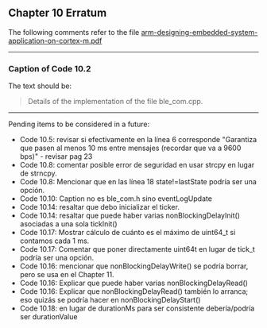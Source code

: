## Chapter 10 Erratum

The following comments refer to the file [arm-designing-embedded-system-application-on-cortex-m.pdf](https://armkeil.blob.core.windows.net/developer/Files/pdf/ebook/arm-designing-embedded-system-application-cortex-m.pdf)

---

### Caption of Code 10.2

The text should be:

> Details of the implementation of the file ble_com.cpp.

---

Pending items to be considered in a future:
- Code 10.5: revisar si efectivamente en la línea 6 corresponde "Garantiza que pasen al menos 10 ms entre mensajes (recordar que va a 9600 bps)" - revisar pag 23
- Code 10.8: comentar posible error de seguridad en usar strcpy en lugar de strncpy.
- Code 10.8: Mencionar que en las línea 18 state!=lastState podría ser una opción.
- Code 10.10: Caption no es ble_com.h sino eventLogUpdate
- Code 10.14: resaltar que debo inicializar el ticker.
- Code 10.14: resaltar que puede haber varias nonBlockingDelayInit() asociadas a una sola tickInit()
- Code 10.17: Mostrar cálculo de cuánto es el máximo de uint64_t si contamos cada 1 ms.
- Code 10.17: Comentar que  poner directamente uint64t en lugar de tick_t podría ser una opción.
- Code 10.16: mencionar que nonBlockingDelayWrite() se podría borrar, pero se usa en el Chapter 11.
- Code 10.16: Explicar que puede haber varias nonBlockingDelayRead()
- Code 10.16: Explicar que nonBlockingDelayRead() también lo arranca; eso quizás se podría hacer en nonBlockingDelayStart()
- Code 10.18: en lugar de durationMs para ser consistente debería/podría ser durationValue
